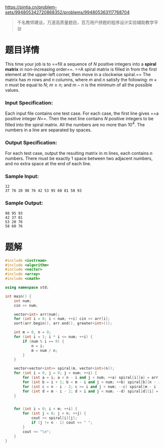 https://pintia.cn/problem-sets/994805342720868352/problems/994805363117768704

> 千名教师建设，万道高质量题目，百万用户拼题的程序设计实验辅助教学平台

# 题目详情
This time your job is to ==fill a sequence of $N$ positive integers into a **spiral matrix** in non-increasing order==. ==A spiral matrix is filled in from the first element at the upper-left corner, then move in a clockwise spiral.== The matrix has $m$ rows and $n$ columns, where $m$ and $n$ satisfy the following: $m\times n$ must be equal to $N$; $m\ge n$; and $m-n$ is the minimum of all the possible values.

### Input Specification:

Each input file contains one test case. For each case, the first line gives ==a positive integer $N$==. Then the next line contains $N$ positive integers to be filled into the spiral matrix. All the numbers are no more than $10^4$. The numbers in a line are separated by spaces.

### Output Specification:

For each test case, output the resulting matrix in $m$ lines, each contains $n$ numbers. There must be exactly 1 space between two adjacent numbers, and no extra space at the end of each line.

### Sample Input:

    12
    37 76 20 98 76 42 53 95 60 81 58 93


### Sample Output:

    98 95 93
    42 37 81
    53 20 76
    58 60 76
# 题解

```cpp
#include <iostream>
#include <algorithm>
#include <vector>
#include <array>
#include <cmath>

using namespace std;

int main() {
    int num;
    cin >> num;

    vector<int> arr(num);
    for (int i = 0; i < num; ++i) cin >> arr[i];
    sort(arr.begin(), arr.end(), greater<int>());

    int m = 0, n = 0;
    for (int i = 1; i * i <= num; ++i) {
        if (num % i == 0) {
            n = i;
            m = num / n;
        }
    }

    vector<vector<int>> spiral(m, vector<int>(n));
    for (int i = 0, j = 0; j < num; ++i) {
        for (int a = i; a < n - i and j < num; ++a) spiral[i][a] = arr[j++];
        for (int b = i + 1; b < m - i and j < num; ++b) spiral[b][n - i - 1] = arr[j++];
        for (int c = n - i - 2; c >= i and j < num; --c) spiral[m - i - 1][c] = arr[j++];
        for (int d = m - i - 2; d > i and j < num; --d) spiral[d][i] = arr[j++];
    }


    for (int i = 0; i < m; ++i) {
        for (int j = 0; j < n; ++j) {
            cout << spiral[i][j];
            if (j != n - 1) cout << " ";
        }
        cout << "\n";
    }
}
```

